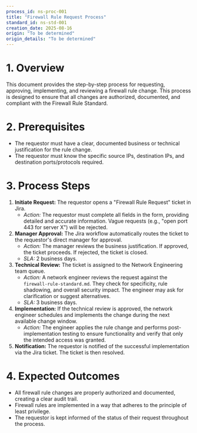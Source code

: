 ```yaml
---
process_id: ns-proc-001
title: "Firewall Rule Request Process"
standard_id: ns-std-001
creation_date: 2025-08-16
origin: "To be determined"
origin_details: "To be determined"
---
```


# 1. Overview
This document provides the step-by-step process for requesting, approving, implementing, and reviewing a firewall rule change. This process is designed to ensure that all changes are authorized, documented, and compliant with the Firewall Rule Standard.

# 2. Prerequisites
*   The requestor must have a clear, documented business or technical justification for the rule change.
*   The requestor must know the specific source IPs, destination IPs, and destination ports/protocols required.

# 3. Process Steps

1.  **Initiate Request:** The requestor opens a "Firewall Rule Request" ticket in Jira.
    *   *Action:* The requestor must complete all fields in the form, providing detailed and accurate information. Vague requests (e.g., "open port 443 for server X") will be rejected.
2.  **Manager Approval:** The Jira workflow automatically routes the ticket to the requestor's direct manager for approval.
    *   *Action:* The manager reviews the business justification. If approved, the ticket proceeds. If rejected, the ticket is closed.
    *   *SLA:* 2 business days.
3.  **Technical Review:** The ticket is assigned to the Network Engineering team queue.
    *   *Action:* A network engineer reviews the request against the `firewall-rule-standard.md`. They check for specificity, rule shadowing, and overall security impact. The engineer may ask for clarification or suggest alternatives.
    *   *SLA:* 3 business days.
4.  **Implementation:** If the technical review is approved, the network engineer schedules and implements the change during the next available change window.
    *   *Action:* The engineer applies the rule change and performs post-implementation testing to ensure functionality and verify that only the intended access was granted.
5.  **Notification:** The requestor is notified of the successful implementation via the Jira ticket. The ticket is then resolved.

# 4. Expected Outcomes
*   All firewall rule changes are properly authorized and documented, creating a clear audit trail.
*   Firewall rules are implemented in a way that adheres to the principle of least privilege.
*   The requestor is kept informed of the status of their request throughout the process.
